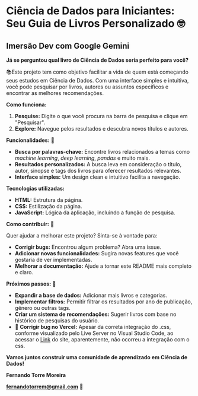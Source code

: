 #  Ciência de Dados para Iniciantes: Seu Guia de Livros Personalizado 🤓

## Imersão Dev com Google Gemini

**Já se perguntou qual livro de Ciência de Dados seria perfeito para você?** 

📚Este projeto tem como objetivo facilitar a vida de quem está começando seus estudos em Ciência de Dados. Com uma interface simples e intuitiva, você pode pesquisar por livros, autores ou assuntos específicos e encontrar as melhores recomendações.

**Como funciona:**

1. **Pesquise:** Digite o que você procura na barra de pesquisa e clique em "Pesquisar".
2. **Explore:** Navegue pelos resultados e descubra novos títulos e autores.

**Funcionalidades:** 🎯

* **Busca por palavras-chave:** Encontre livros relacionados a temas como *machine learning*, *deep learning*, *pandas* e muito mais.
* **Resultados personalizados:** A busca leva em consideração o título, autor, sinopse e tags dos livros para oferecer resultados relevantes.
* **Interface simples:** Um design clean e intuitivo facilita a navegação.

**Tecnologias utilizadas:**

* **HTML:** Estrutura da página.
* **CSS:** Estilização da página.
* **JavaScript:** Lógica da aplicação, incluindo a função de pesquisa.

**Como contribuir:** 🤝

Quer ajudar a melhorar este projeto? Sinta-se à vontade para:

* **Corrigir bugs:** Encontrou algum problema? Abra uma issue.
* **Adicionar novas funcionalidades:** Sugira novas features que você gostaria de ver implementadas.
* **Melhorar a documentação:** Ajude a tornar este README mais completo e claro.

**Próximos passos:** 📝

* **Expandir a base de dados:** Adicionar mais livros e categorias.
* **Implementar filtros:** Permitir filtrar os resultados por ano de publicação, gênero ou outras tags.
* **Criar um sistema de recomendações:** Sugerir livros com base no histórico de pesquisas do usuário.
* 🧐 **Corrigir bug no Vercel:** Apesar da correta integração do .css, conforme visualizado pelo Live Server no Visual Studio Code, ao acessar o [Link](https://data-science-books.vercel.app/) do site, aparentemente, não ocorreu a integração com o css.

**Vamos juntos construir uma comunidade de aprendizado em Ciência de Dados!** 

**Fernando Torre Moreira**

**fernandotorrem@gmail.com** 📩
